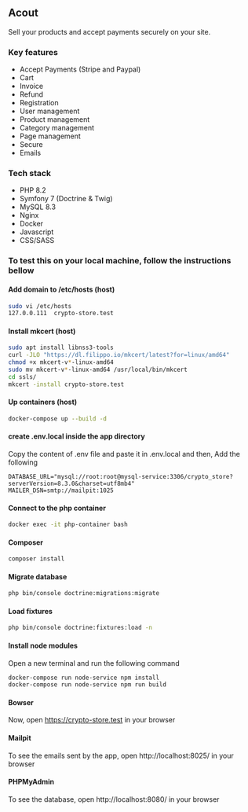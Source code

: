## Acout

Sell your products and accept payments securely on your site.

### Key features

- Accept Payments (Stripe and Paypal)
- Cart
- Invoice
- Refund
- Registration
- User management 
- Product management
- Category management
- Page management
- Secure
- Emails

### Tech stack

- PHP 8.2
- Symfony 7 (Doctrine & Twig)
- MySQL 8.3
- Nginx
- Docker
- Javascript
- CSS/SASS

### To test this on your local machine, follow the instructions bellow

#### Add domain to /etc/hosts (host)

```bash
sudo vi /etc/hosts
127.0.0.111  crypto-store.test
```

#### Install mkcert (host)

```bash
sudo apt install libnss3-tools
curl -JLO "https://dl.filippo.io/mkcert/latest?for=linux/amd64"
chmod +x mkcert-v*-linux-amd64
sudo mv mkcert-v*-linux-amd64 /usr/local/bin/mkcert
cd ssls/
mkcert -install crypto-store.test
```

#### Up containers (host)

```bash
docker-compose up --build -d
```

#### create .env.local inside the app directory

Copy the content of .env file and paste it in .env.local and then, Add the following

```dotenv
DATABASE_URL="mysql://root:root@mysql-service:3306/crypto_store?serverVersion=8.3.0&charset=utf8mb4"
MAILER_DSN=smtp://mailpit:1025
```

#### Connect to the php container

```bash
docker exec -it php-container bash
```

#### Composer

```bash
composer install
```

#### Migrate database

```bash
php bin/console doctrine:migrations:migrate
```

#### Load fixtures

```bash
php bin/console doctrine:fixtures:load -n
```

#### Install node modules

Open a new terminal and run the following command

```bash
docker-compose run node-service npm install
docker-compose run node-service npm run build
```

#### Bowser

Now, open https://crypto-store.test in your browser

#### Mailpit

To see the emails sent by the app, open http://localhost:8025/ in your browser

#### PHPMyAdmin

To see the database, open http://localhost:8080/ in your browser
